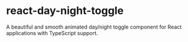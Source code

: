 # react-day-night-toggle
A beautiful and smooth animated day/night toggle component for React applications with TypeScript support.
